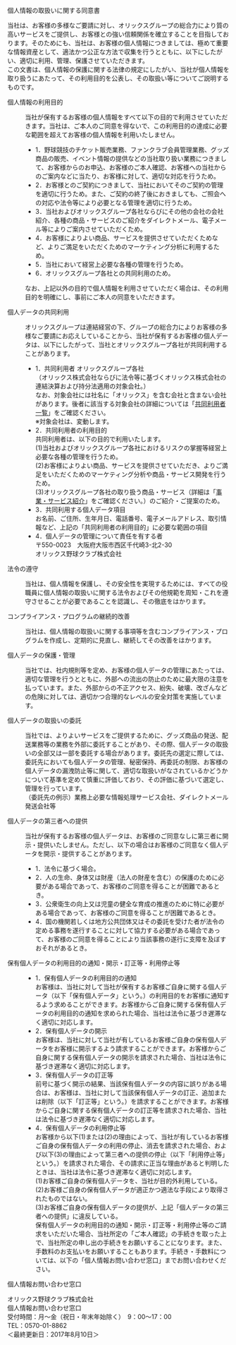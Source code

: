<div class="box-scroll">
<div class="kiyaku">
<p class="title">個人情報の取扱いに関する同意書</p>
<p>
当社は、お客様の多様なご要請に対し、オリックスグループの総合力により質の高いサービスをご提供し、お客様との強い信頼関係を確立することを目指しております。そのためにも、当社は、お客様の個人情報につきましては、極めて重要な情報資産として、適法かつ公正な方法で収集を行うとともに、以下にしたがい、適切に利用、管理、保護させていただきます。<br>
この文書は、個人情報の保護に関する法律の規定にしたがい、当社が個人情報を取り扱うにあたって、その利用目的を公表し、その取扱い等についてご説明するものです。</p>
<dl>
<dt>個人情報の利用目的</dt>
<dd>
<p>当社が保有するお客様の個人情報をすべて以下の目的で利用させていただきます。当社は、ご本人のご同意を得ないで、この利用目的の達成に必要な範囲を超えてお客様の個人情報を利用いたしません。</p>

<ul>
<li>1．野球競技のチケット販売業務、ファンクラブ会員管理業務、グッズ商品の販売、イベント情報の提供などの当社取り扱い業務につきまして、お客様からのお申込、お客様のご本人確認、お客様への当社からのご案内などに当たり、お客様に対して、適切な対応を行うため。</li>
<li>2．お客様とのご契約につきまして、当社においてそのご契約の管理を適切に行うため。また、ご契約の終了後におきましても、ご照会への対応や法令等により必要となる管理を適切に行うため。</li>
<li>3．当社およびオリックスグループ各社ならびにその他の会社の会社紹介、各種の商品・サービスのご紹介をダイレクトメール、電子メール等によりご案内させていただくため。</li>
<li>4．お客様によりよい商品、サービスを提供させていただくためなど、よりご満足をいただくためのマーケティング分析に利用するため。</li>
<li>5．当社において経営上必要な各種の管理を行うため。</li>
<li>6．オリックスグループ各社との共同利用のため。</li>
</ul>
<p>なお、上記以外の目的で個人情報を利用させていただく場合は、その利用目的を明確にし、事前にご本人の同意をいただきます。</p>

</dd>

<dt>個人データの共同利用</dt>
<dd>
<p>オリックスグループは連結経営の下、グループの総合力によりお客様の多様なご要請にお応えしていることから、当社が保有するお客様の個人データは、以下にしたがって、当社とオリックスグループ各社が共同利用することがあります。</p>
<ul>
<li>1．共同利用者 オリックスグループ各社<br>
（オリックス株式会社ならびに法令等に基づくオリックス株式会社の連結決算および持分法適用の対象会社。）<br>
なお、対象会社には社名に「オリックス」を含む会社と含まない会社があります。後者に該当する対象会社の詳細については「<a href="https://www.orix.co.jp/grp/privacy_policy_list.html" target="_blank">共同利用者一覧</a>」をご確認ください。<br>
※対象会社は、変動します。
</li>
<li>
2．共同利用者の利用目的<br>
共同利用者は、以下の目的で利用いたします。<br>
(1)当社およびオリックスグループ各社におけるリスクの掌握等経営上必要な各種の管理を行うため。<br>
(2)お客様によりよい商品、サービスを提供させていただき、よりご満足をいただくためのマーケティング分析や商品・サービス開発を行うため。<br>
(3)オリックスグループ各社の取り扱う商品・サービス（詳細は「<a href="https://www.orix.co.jp/grp/business/" target="_blank">事業・サービス紹介</a>」をご確認ください。）のご紹介・ご提案のため。
</li>
<li>
3．共同利用する個人データ項目<br>
お名前、ご住所、生年月日、電話番号、電子メールアドレス、取引情報など、上記の「共同利用者の利用目的」に必要な範囲の項目
</li>
<li>
4．個人データの管理について責任を有する者<br>
〒550-0023　大阪府大阪市西区千代崎3-北2-30<br>
オリックス野球クラブ株式会社<br>
</li>
</ul>
</dd>

<dt>法令の遵守</dt>
<dd>
<p>当社は、個人情報を保護し、その安全性を実現するためには、すべての役職員に個人情報の取扱いに関する法令およびその他規範を周知・これを遵守させることが必要であることを認識し、その徹底をはかります。</p>
</dd>

<dt>コンプライアンス・プログラムの継続的改善</dt>
<dd><p>当社は、個人情報の取扱いに関する事項等を含むコンプライアンス・プログラムを作成し、定期的に見直し、継続してその改善をはかります。</p>
</dd>

<dt>個人データの保護・管理</dt>
<dd>
<p>当社では、社内規則等を定め、お客様の個人データの管理にあたっては、適切な管理を行うとともに、外部への流出の防止のために最大限の注意を払っています。また、外部からの不正アクセス、紛失、破壊、改ざんなどの危険に対しては、適切かつ合理的なレベルの安全対策を実施しています。</p>
</dd>

<dt>個人データの取扱いの委託</dt>
<dd>
<p>当社では、よりよいサービスをご提供するために、グッズ商品の発送、配送業務等の業務を外部に委託することがあり、その際、個人データの取扱いの全部又は一部を委託する場合があります。委託先の選定に際しては、委託先においても個人データの管理、秘密保持、再委託の制限、お客様の個人データの漏洩防止等に関して、適切な取扱いがなされているかどうかについて基準を定めて慎重に評価しており、その評価に基づいて選定し、管理を行っています。<br>
（委託先の例示）業務上必要な情報処理サービス会社、ダイレクトメール発送会社等</p>
</dd>



<dt>個人データの第三者への提供</dt>
<dd>
<p>当社が保有するお客様の個人データは、お客様のご同意なしに第三者に開示・提供いたしません。ただし、以下の場合はお客様のご同意なく個人データを開示・提供することがあります。</p>
<ul>
<li>1．法令に基づく場合。</li>
<li>2．人の生命、身体又は財産（法人の財産を含む）の保護のために必要がある場合であって、お客様のご同意を得ることが困難であるとき。</li>
<li>3．公衆衛生の向上又は児童の健全な育成の推進のために特に必要がある場合であって、お客様のご同意を得ることが困難であるとき。</li>
<li>4．国の機関若しくは地方公共団体又はその委託を受けた者が法令の定める事務を遂行することに対して協力する必要がある場合であって、お客様のご同意を得ることにより当該事務の遂行に支障を及ぼすおそれがあるとき。</li>
</ul>
</dd>

<dt>保有個人データの利用目的の通知・開示・訂正等・利用停止等</dt>
<dd>
<ul>
<li>1．保有個人データの利用目的の通知<br>
お客様は、当社に対して当社が保有するお客様ご自身に関する個人データ（以下「保有個人データ」という。）の利用目的をお客様に通知するよう求めることができます。お客様からご自身に関する保有個人データの利用目的の通知を求められた場合、当社は法令に基づき遅滞なく適切に対応します。</li>

<li>2．保有個人データの開示<br>
お客様は、当社に対して当社が有しているお客様ご自身の保有個人データをお客様に開示するよう請求することができます。お客様からご自身に関する保有個人データの開示を請求された場合、当社は法令に基づき遅滞なく適切に対応します。</li>

<li>3．保有個人データの訂正等<br>
前号に基づく開示の結果、当該保有個人データの内容に誤りがある場合は、お客様は、当社に対して当該保有個人データの訂正、追加または削除（以下「訂正等」という。）を請求することができます。お客様からご自身に関する保有個人データの訂正等を請求された場合、当社は法令に基づき遅滞なく適切に対応します。</li>

<li>4．保有個人データの利用停止等<br>
お客様から以下(1)または(2)の理由によって、当社が有しているお客様ご自身の保有個人データの利用の停止、消去を請求された場合、および以下(3)の理由によって第三者への提供の停止（以下「利用停止等」という。）を請求された場合、その請求に正当な理由があると判明したときは、当社は法令に基づき遅滞なく適切に対応します。<br>
(1)お客様ご自身の保有個人データを、当社が目的外利用している。<br>
(2)お客様ご自身の保有個人データが適正かつ適法な手段により取得されたものではない。<br>
(3)お客様ご自身の保有個人データの提供が、上記「個人データの第三者への提供」に違反している。<br>
保有個人データの利用目的の通知・開示・訂正等・利用停止等のご請求をいただいた場合、当社所定の「ご本人確認」の手続きを取った上で、当社所定の申し出の手続きをお願いすることになります。また、手数料のお支払いをお願いすることもあります。手続き・手数料については、以下の「個人情報お問い合わせ窓口」までお問い合わせください。</li>
</ul>
</dd>

<p class="sectionbody-ttl">個人情報お問い合わせ窓口</p>
<div class="sectionbody">
<p>オリックス野球クラブ株式会社<br>
個人情報お問い合わせ窓口<br>
受付時間：月〜金（祝日・年末年始除く）　9：00〜17：00<br>
TEL：0570-01-8862<br>
＜最終更新日：2017年8月10日＞
</p></div>

</dl>
</div>
</div>
